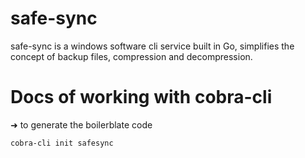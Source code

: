 # safe-sync
safe-sync is a windows software cli service built in Go, simplifies the concept of backup files, compression and decompression.


# Docs of working with cobra-cli 
➜ to generate the boilerblate code 
```cmd
cobra-cli init safesync
```